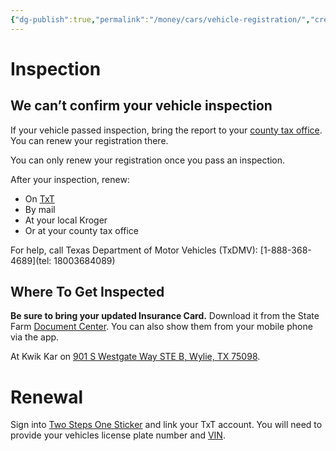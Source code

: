 ```yaml
---
{"dg-publish":true,"permalink":"/money/cars/vehicle-registration/","created":"Jul 07, 2023, 8:58 PM","updated":""}
---
```



# Inspection

## We can’t confirm your vehicle inspection

If your vehicle passed inspection, bring the report to your [county tax office](https://txt.texas.gov/dmvrr/cant-confirm). You can renew your registration there.

You can only renew your registration once you pass an inspection.

After your inspection, renew:

- On [TxT](https://txt.texas.gov/dmvrr)
- By mail
- At your local Kroger
- Or at your county tax office

For help, call Texas Department of Motor Vehicles (TxDMV): [1-888-368-4689](tel: 18003684089)
## Where To Get Inspected

**Be sure to bring your updated Insurance Card.** Download it from the State Farm [Document Center](https://edocuments.statefarm.com/DocumentCenterUI/?year=0). You can also show them from your mobile phone via the app.

At Kwik Kar on [901 S Westgate Way STE B, Wylie, TX 75098](https://goo.gl/maps/qAR9mGFHmNyEEjex8).

# Renewal

Sign into [Two Steps One Sticker](http://twostepsonesticker.com/) and link your TxT account. You will need to provide your vehicles license plate number and [VIN](obsidian://open?vault=Professional%20Journal&file=Edge%2FSecrets).